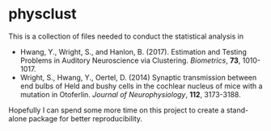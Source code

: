 # physclust

This is a collection of files needed to conduct the statistical analysis in 

- Hwang, Y., Wright, S., and Hanlon, B. (2017). Estimation and Testing Problems in Auditory Neuroscience via Clustering. *Biometrics*,  **73**, 1010-1017.
- Wright, S., Hwang, Y., Oertel, D. (2014) Synaptic transmission between end bulbs of Held and bushy cells in the cochlear nucleus of mice with a mutation in Otoferlin. *Journal of Neurophysiology*, **112**, 3173-3188.

Hopefully I can spend some more time on this project to create a stand-alone package for better reproducibility.
